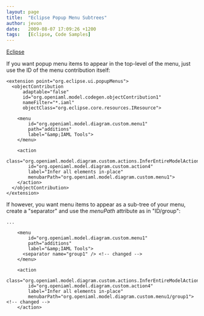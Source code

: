 ```yaml
---
layout: page
title:  "Eclipse Popup Menu Subtrees"
author: jevon
date:   2009-08-07 17:09:26 +1200
tags:   [Eclipse, Code Samples]
---
```


[Eclipse](Eclipse.md)

If you want popup menu items to appear in the top-level of the menu, just use the ID of the menu contribution itself:

```
<extension point="org.eclipse.ui.popupMenus">
  <objectContribution
      adaptable="false"
      id="org.openiaml.model.codegen.objectContribution1"
      nameFilter="*.iaml"
      objectClass="org.eclipse.core.resources.IResource">

    <menu
        id="org.openiaml.model.diagram.custom.menu1"
        path="additions"
        label="&amp;IAML Tools">
    </menu>

    <action
        class="org.openiaml.model.diagram.custom.actions.InferEntireModelAction"
        id="org.openiaml.model.diagram.custom.action4"
        label="Infer all elements in-place"
        menubarPath="org.openiaml.model.diagram.custom.menu1">
    </action>
  </objectContribution>
</extension>
```

If however, you want menu items to appear as a sub-tree of your menu, create a "separator" and use the _menuPath_ attribute as in "ID/group":

```
...

    <menu
        id="org.openiaml.model.diagram.custom.menu1"
        path="additions"
        label="&amp;IAML Tools">
      <separator name="group1" /> <!-- changed -->
    </menu>

    <action
        class="org.openiaml.model.diagram.custom.actions.InferEntireModelAction"
        id="org.openiaml.model.diagram.custom.action4"
        label="Infer all elements in-place"
        menubarPath="org.openiaml.model.diagram.custom.menu1/group1"> <!-- changed -->
    </action>
```
